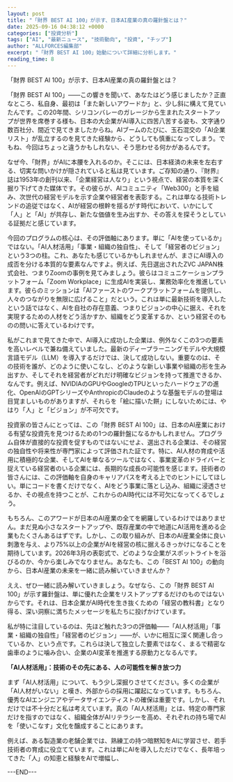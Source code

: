 ```yaml
---
layout: post
title: "「財界 BEST AI 100」が示す、日本AI産業の真の羅針盤とは？"
date: 2025-09-16 04:38:12 +0000
categories: ["投資分析"]
tags: ["AI", "最新ニュース", "技術動向", "投資", "チップ"]
author: "ALLFORCES編集部"
excerpt: "「財界 BEST AI 100」始動について詳細に分析します。"
reading_time: 8
---
```


「財界 BEST AI 100」が示す、日本AI産業の真の羅針盤とは？

「財界 BEST AI 100」――この響きを聞いて、あなたはどう感じましたか？正直なところ、私自身、最初は「また新しいアワードか」と、少し斜に構えて見ていたんです。この20年間、シリコンバレーのガレージから生まれたスタートアップが世界を席巻する様も、日本の大企業がAI導入に四苦八苦する姿も、文字通り数百社分、間近で見てきましたからね。AIブームのたびに、玉石混交の「AI企業リスト」が乱立するのを見てきた経験から、どうしても慎重になってしまう。でもね、今回はちょっと違うかもしれない、そう思わせる何かがあるんです。

なぜ今、「財界」がAIに本腰を入れるのか。そこには、日本経済の未来を左右する、切実な問いかけが隠されていると私は見ています。ご存知の通り、『財界』誌は1953年の創刊以来、「企業経営は人なり」という視点で、経営の本質を深く掘り下げてきた媒体です。その彼らが、AIコミュニティ「Web300」と手を組み、次世代の経営モデルを示す企業や経営者を表彰する。これは単なる技術トレンドの追従ではなく、AIが経営の根幹を揺るがす時代において、いかにして「人」と「AI」が共存し、新たな価値を生み出すか、その答えを探そうとしている証拠だと感じています。

今回のプログラムの核心は、その評価軸にあります。単に「AIを使っているか」ではない。「AI人材活用」「事業・組織の独自性」、そして「経営者のビジョン」という3つの柱。これ、あなたも感じているかもしれませんが、まさにAI導入の成否を分ける本質的な要素なんですよ。例えば、先日選出されたZVC JAPAN株式会社、つまりZoomの事例を見てみましょう。彼らはコミュニケーションプラットフォーム「Zoom Workplace」に生成AIを実装し、業務効率化を推進しています。彼らのミッションは「AIファーストのワークプラットフォームを提供し、人々のつながりを無限に広げること」だという。これは単に最新技術を導入したという話ではなく、AIを自社の存在意義、つまりビジョンの中心に据え、それを実現するための人材をどう活かすか、組織をどう変革するか、という経営そのものの問いに答えているわけです。

私がこれまで見てきた中で、AI導入に成功した企業は、例外なくこの3つの要素を高いレベルで兼ね備えていました。最新のディープラーニングモデルや大規模言語モデル（LLM）を導入するだけでは、決して成功しない。重要なのは、その技術を誰が、どのように使いこなし、どのような新しい事業や組織の形を生み出すか、そしてそれを経営者がどれだけ明確なビジョンを持って推進できるか、なんです。例えば、NVIDIAのGPUやGoogleのTPUといったハードウェアの進化、OpenAIのGPTシリーズやAnthropicのClaudeのような基盤モデルの登場は目覚ましいものがありますが、それらを「絵に描いた餅」にしないためには、やはり「人」と「ビジョン」が不可欠です。

投資家の皆さんにとっては、この「財界 BEST AI 100」は、日本のAI産業における有望な投資先を見つけるための1つの羅針盤になるかもしれません。プログラム自体が直接的な投資を促すものではないにせよ、選出される企業は、その経営の独自性や将来性が専門家によって評価された証です。特に、AI人材の育成や活用に積極的な企業、そしてAIを単なるツールではなく、事業変革のドライバーと捉えている経営者のいる企業には、長期的な成長の可能性を感じます。技術者の皆さんには、この評価軸を自身のキャリアパスを考える上でのヒントにしてほしい。単にコードを書くだけでなく、AIをどう事業に落とし込み、組織に浸透させるか、その視点を持つことが、これからのAI時代には不可欠になってくるでしょう。

もちろん、このアワードが日本のAI産業の全てを網羅しているわけではありません。まだ見ぬ小さなスタートアップや、既存産業の中で地道にAI活用を進める企業もたくさんあるはずです。しかし、この取り組みが、日本のAI産業全体に良い刺激を与え、より75%以上の企業がAIを経営の核に据えるきっかけになることを期待しています。2026年3月の表彰式で、どのような企業がスポットライトを浴びるのか、今から楽しみでなりません。あなたも、この「BEST AI 100」の動向から、日本AI産業の未来を一緒に読み解いていきませんか？

ええ、ぜひ一緒に読み解いていきましょう。なぜなら、この「財界 BEST AI 100」が示す羅針盤は、単に優れた企業をリストアップするだけのものではないからです。それは、日本企業がAI時代を生き抜くための「経営の教科書」となり得る、深い洞察に満ちたメッセージを私たちに投げかけています。

私が特に注目しているのは、先ほど触れた3つの評価軸――「AI人材活用」「事業・組織の独自性」「経営者のビジョン」――が、いかに相互に深く関連し合っているか、という点です。これらは決して独立した要素ではなく、まるで精密な歯車のように噛み合い、企業のAI変革を推進する原動力となるんです。

**「AI人材活用」：技術のその先にある、人の可能性を解き放つ力**

まず「AI人材活用」について、もう少し深掘りさせてください。多くの企業が「AI人材がいない」と嘆き、外部からの採用に躍起になっています。もちろん、優秀なAIエンジニアやデータサイエンティストの確保は重要です。しかし、それだけでは不十分だと私は考えています。真の「AI人材活用」とは、特定の専門家だけを指すのではなく、組織全体がAIリテラシーを高め、それぞれの持ち場でAIを「使いこなす」文化を醸成することにあります。

例えば、ある製造業の老舗企業では、熟練工の持つ暗黙知をAIに学習させ、若手技術者の育成に役立てています。これは単にAIを導入しただけでなく、長年培ってきた「人」の知恵と経験をAIで増幅し、

---END---